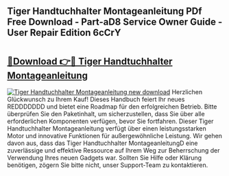 ## Tiger Handtuchhalter Montageanleitung PDf Free Download - Part-aD8 Service Owner Guide - User Repair Edition 6cCrY

# <h2><a href="http://df7x6m.blite.top/?on=Tiger+Handtuchhalter+Montageanleitung">🔗Download 👉🔴 Tiger Handtuchhalter Montageanleitung</a></h2>

[![Tiger Handtuchhalter Montageanleitung new download](https://i.imgur.com/lujVjoI.png)](http://df7x6m.blite.top/?on=Tiger+Handtuchhalter+Montageanleitung)
Herzlichen Glückwunsch zu Ihrem Kauf! Dieses Handbuch feiert Ihr neues REDDDDDDD und bietet eine Roadmap für den erfolgreichen Betrieb. Bitte überprüfen Sie den Paketinhalt, um sicherzustellen, dass Sie über alle erforderlichen Komponenten verfügen, bevor Sie fortfahren. Dieser Tiger Handtuchhalter Montageanleitung verfügt über einen leistungsstarken Motor und innovative Funktionen für außergewöhnliche Leistung. Wir gehen davon aus, dass das Tiger Handtuchhalter MontageanleitungD eine zuverlässige und effektive Ressource auf Ihrem Weg zur Beherrschung der Verwendung Ihres neuen Gadgets war. Sollten Sie Hilfe oder Klärung benötigen, zögern Sie bitte nicht, unser Support-Team zu kontaktieren.
